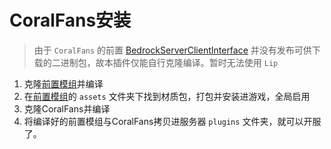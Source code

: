 # CoralFans安装

> 由于 `CoralFans` 的前置 [BedrockServerClientInterface](https://github.com/OEOTYAN/BedrockServerClientInterface) 并没有发布可供下载的二进制包，故本插件仅能自行克隆编译。暂时无法使用 `Lip`

1. 克隆[前置模组](https://github.com/OEOTYAN/BedrockServerClientInterface)并编译
2. 在[前置模组](https://github.com/OEOTYAN/BedrockServerClientInterface)的 `assets` 文件夹下找到材质包，打包并安装进游戏，全局启用
3. 克隆CoralFans并编译
4. 将编译好的前置模组与CoralFans拷贝进服务器 `plugins` 文件夹，就可以开服了。
